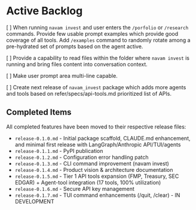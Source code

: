 # Active Backlog

[ ] When running `navam invest` and user enters the `/porfolio` or `/research` commands. Provide few usable prompt examples which provide good coverage of all tools. Add `/examples` command to randomly rotate among a pre-hydrated set of prompts based on the agent active.

[ ] Provide a capability to read files within the folder where `navam invest` is running and bring files content into conversation context.

[ ] Make user prompt area multi-line capable.

[ ] Create next release of `navam_invest` package which adds more agents and tools based on refer/specs/api-tools.md prioritized list of APIs.

## Completed Items

All completed features have been moved to their respective release files:
- `release-0.1.0.md` - Initial package scaffold, CLAUDE.md enhancement, and minimal first release with LangGraph/Anthropic API/TUI/agents
- `release-0.1.1.md` - PyPI publication
- `release-0.1.2.md` - Configuration error handling patch
- `release-0.1.3.md` - CLI command improvement (navam invest)
- `release-0.1.4.md` - Product vision & architecture documentation
- `release-0.1.5.md` - Tier 1 API tools expansion (FMP, Treasury, SEC EDGAR) + Agent-tool integration (17 tools, 100% utilization)
- `release-0.1.6.md` - Secure API key management
- `release-0.1.7.md` - TUI command enhancements (/quit, /clear) - IN DEVELOPMENT
